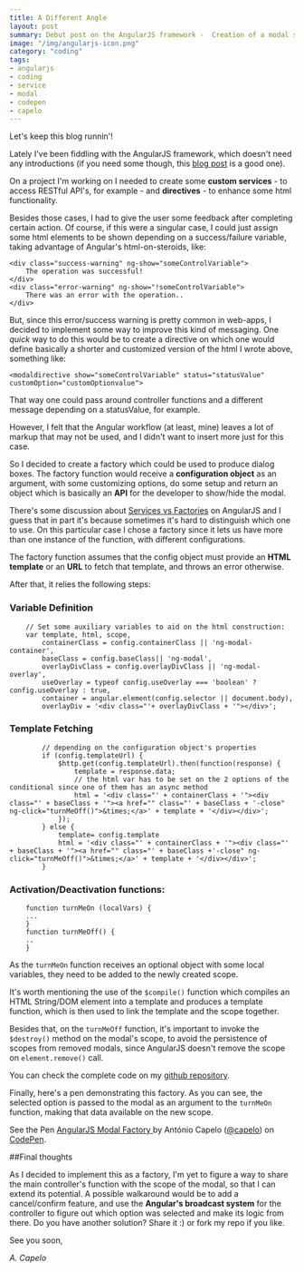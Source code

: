 ```yaml
---
title: A Different Angle
layout: post
summary: Debut post on the AngularJS framework -  Creation of a modal service
image: "/img/angularjs-icon.png"
category: "coding"
tags:
- angularjs
- coding
- service
- modal
- codepen
- capelo
---
```


Let's keep this blog runnin'!

Lately I've been fiddling with the AngularJS framework, which doesn't need any introductions (if you need some though, this [blog post](http://blog.chartbeat.com/2014/01/15/how-angular-lets-us-iterate/) is a good one).

On a project I'm working on I needed to create some **custom services** - to access RESTful API's, for example - and **directives** - to enhance some html functionality. 

Besides those cases, I had to give the user some feedback after completing certain action. Of course, if this were a singular case, I could just assign some html elements to be shown depending on a success/failure variable, taking advantage of Angular's html-on-steroids, like:

	<div class="success-warning" ng-show="someControlVariable">
		The operation was successful!
	</div>
	<div class="error-warning" ng-show="!someControlVariable">
		There was an error with the operation..
	</div>

But, since this error/success warning is pretty common in web-apps, I decided to implement some way to improve this kind of messaging.
One *quick* way to do this would be to create a directive on which one would define basically a shorter and customized version of the html I wrote above, something like:

	<modaldirective show="someControlVariable" status="statusValue" customOption="customOptionvalue">

That way one could pass around controller functions and a different message depending on a statusValue, for example.

However, I felt that the Angular workflow (at least, mine) leaves a lot of markup that may not be used, and I didn't want to insert more just for this case.

So I decided to create a factory which could be used to produce dialog boxes.
The factory function would receive a **configuration object** as an argument, with some customizing options, do some setup and return an object which is basically an **API** for the developer to show/hide the modal. 

There's some discussion about [Services vs Factories](http://stackoverflow.com/questions/15666048/angular-js-service-vs-provider-vs-factory) on AngularJS and I guess that in part it's because sometimes it's hard to distinguish which one to use. On this particular case I chose a factory since it lets us have more than one instance of the function, with different configurations. 

The factory function assumes that the config object must provide an **HTML template** or an **URL** to fetch that template, and throws an error otherwise.

After that, it relies the following steps:

### Variable Definition

		// Set some auxiliary variables to aid on the html construction:
	    var template, html, scope,
	        containerClass = config.containerClass || 'ng-modal-container',
	        baseClass = config.baseClass|| 'ng-modal',
	        overlayDivClass = config.overlayDivClass || 'ng-modal-overlay',
	        useOverlay = typeof config.useOverlay === 'boolean' ? config.useOverlay : true,
	        container = angular.element(config.selector || document.body),
	        overlayDiv = '<div class="'+ overlayDivClass + '"></div>';

### Template Fetching
			
			// depending on the configuration object's properties
			if (config.templateUrl) {
		        $http.get(config.templateUrl).then(function(response) {
		            template = response.data;
		            // the html var has to be set on the 2 options of the conditional since one of them has an async method
		            html = '<div class="' + containerClass + '"><div class="' + baseClass + '"><a href="" class="' + baseClass + '-close" ng-click="turnMeOff()">&times;</a>' + template + '</div></div>';
		        });
		    } else {
		        template= config.template
		        html = '<div class="' + containerClass + '"><div class="' + baseClass + '"><a href="" class="' + baseClass +'-close" ng-click="turnMeOff()">&times;</a>' + template + '</div></div>';
		    }

### Activation/Deactivation functions:

		function turnMeOn (localVars) {
		...
		}
		function turnMeOff() {
		..
		}

As the ``turnMeOn`` function receives an optional object with some local variables, they need to be added to the newly created scope.

It's worth mentioning the use of the ``$compile()`` function which compiles an HTML String/DOM element into a template and produces a template function, which is then used to link the template and the scope together.

Besides that, on the ``turnMeOff`` function, it's important to invoke the ``$destroy()`` method on the modal's scope, to avoid the persistence of scopes from removed modals, since AngularJS doesn't remove the scope on ``element.remove()`` call.

You can check the complete code on my <a href="https://github.com/antoniocapelo/AngularJS-ModalFactory" target="_blank"> github repository</a>.

Finally, here's a pen demonstrating this factory. As you can see, the selected option is passed to the modal as an argument to the ``turnMeOn`` function, making that data available on the new scope.

<p data-height="597" data-theme-id="661" data-slug-hash="wKeEA" data-default-tab="result" class='codepen'>See the Pen <a href='http://codepen.io/capelo/pen/wKeEA'>AngularJS Modal Factory </a> by António Capelo (<a href='http://codepen.io/capelo'>@capelo</a>) on <a href='http://codepen.io'>CodePen</a>.</p>
<script async src="//codepen.io/assets/embed/ei.js"></script>

##Final thoughts 

As I decided to implement this as a factory, I'm yet to figure a way to share the main controller's function with the scope of the modal, so that I can extend its potential. A possible walkaround would be to add a cancel/confirm feature, and use the **Angular's broadcast system** for the controller to figure out which option was selected and make its logic from there. Do you have another solution? Share it :) or fork my repo if you like.

See you soon,

*A. Capelo*
